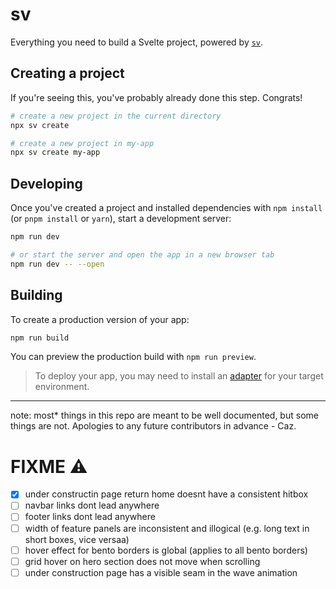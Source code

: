 # sv

Everything you need to build a Svelte project, powered by [`sv`](https://github.com/sveltejs/cli).

## Creating a project

If you're seeing this, you've probably already done this step. Congrats!

```bash
# create a new project in the current directory
npx sv create

# create a new project in my-app
npx sv create my-app
```

## Developing

Once you've created a project and installed dependencies with `npm install` (or `pnpm install` or `yarn`), start a development server:

```bash
npm run dev

# or start the server and open the app in a new browser tab
npm run dev -- --open
```

## Building

To create a production version of your app:

```bash
npm run build
```

You can preview the production build with `npm run preview`.

> To deploy your app, you may need to install an [adapter](https://svelte.dev/docs/kit/adapters) for your target environment.

---

note: most* things in this repo are meant to be well documented, but some things are not. Apologies to any future contributors in advance - Caz.

# FIXME ⚠️
- [X] under constructin page return home doesnt have a consistent hitbox
- [ ] navbar links dont lead anywhere
- [ ] footer links dont lead anywhere
- [ ] width of feature panels are inconsistent and illogical (e.g. long text in short boxes, vice versaa)
- [ ] hover effect for bento borders is global (applies to all bento borders)
- [ ] grid hover on hero section does not move when scrolling
- [ ] under construction page has a visible seam in the wave animation